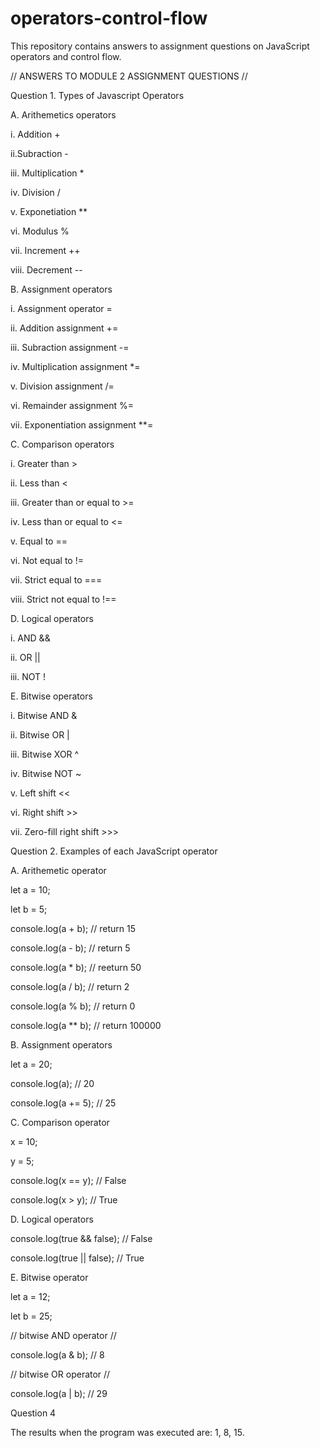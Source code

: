 # operators-control-flow
This repository contains answers to assignment questions on JavaScript operators and control flow.

// ANSWERS TO MODULE 2 ASSIGNMENT QUESTIONS //


Question 1. Types of Javascript Operators   

A.  Arithemetics operators

i. Addition             +

ii.Subraction           -

iii. Multiplication     *

iv. Division            /

v. Exponetiation        **

vi. Modulus              %

vii. Increment           ++    

viii. Decrement          --


B. Assignment operators

i. Assignment operator          =

ii. Addition assignment         +=

iii. Subraction assignment      -=

iv. Multiplication assignment   *=

v. Division assignment          /=

vi. Remainder assignment        %=

vii. Exponentiation assignment  **=


C. Comparison operators

i. Greater than                     >

ii. Less than                       <

iii. Greater than or equal to       >=

iv. Less than or equal to           <=

v. Equal to                         ==

vi. Not equal to                    !=

vii. Strict equal to                  ===

viii. Strict not equal to             !==


D. Logical operators

i. AND          &&

ii. OR          ||

iii. NOT        !


E. Bitwise operators

i. Bitwise AND                  &

ii. Bitwise OR                  |

iii. Bitwise XOR                ^

iv. Bitwise NOT                 ~

v. Left shift                  <<

vi. Right shift                  >>

vii. Zero-fill right shift      >>>


Question 2. Examples of each JavaScript operator

A.  Arithemetic operator

let a = 10;

let b = 5;

console.log(a + b);     // return 15 

console.log(a - b);     // return 5

console.log(a * b);     // reeturn 50

console.log(a / b);     // return 2

console.log(a % b);     // return 0

console.log(a ** b);    // return 100000


B. Assignment operators

let a = 20;

console.log(a);               // 20

console.log(a += 5);         // 25


 C. Comparison operator

 x = 10;

 y = 5;

 console.log(x == y);       // False

 console.log(x > y);        // True


 D. Logical operators

 console.log(true && false);    // False

 console.log(true || false);    // True


 E. Bitwise operator

 let a = 12;

 let b = 25;

 // bitwise AND operator //

 console.log(a & b);    // 8

 // bitwise OR operator //

 console.log(a | b);    // 29

 
Question 4

The results when the program was executed are: 1, 8, 15. 

